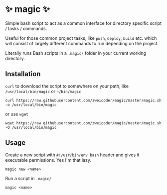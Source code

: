# :sparkles: magic :sparkles:

Simple bash script to act as a common interface for directory specific script / tasks / commands.

Useful for those common project tasks, like `push`, `deploy`, `build` etc. which will consist of largely different commands to run depending on the project.

Literally runs Bash scripts in a `.magic/` folder in your current working directory.

## Installation
`curl` to download the script to somewhere on your path, like `/usr/local/bin/magic` or `~/bin/magic`

```
curl https://raw.githubusercontent.com/zweicoder/magic/master/magic.sh -o /usr/local/bin/magic
```

or use `wget`

```
wget https://raw.githubusercontent.com/zweicoder/magic/master/magic.sh -O /usr/local/bin/magic
```

## Usage

Create a new script with `#!/usr/bin/env bash` header and gives it executable permissions. Yes I'm that lazy.
```
magic new <name>
```

Run a script in `.magic/`
```
magic <name>
```

